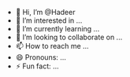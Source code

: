 - 👋 Hi, I’m @Hadeer
- 👀 I’m interested in ...
- 🌱 I’m currently learning ...
- 💞️ I’m looking to collaborate on ...
- 📫 How to reach me ...
- 😄 Pronouns: ...
- ⚡ Fun fact: ...

<!---
doraplus/doraplus is a ✨ special ✨ repository because its `README.md` (this file) appears on your GitHub profile.
You can click the Preview link to take a look at your changes.
--->
